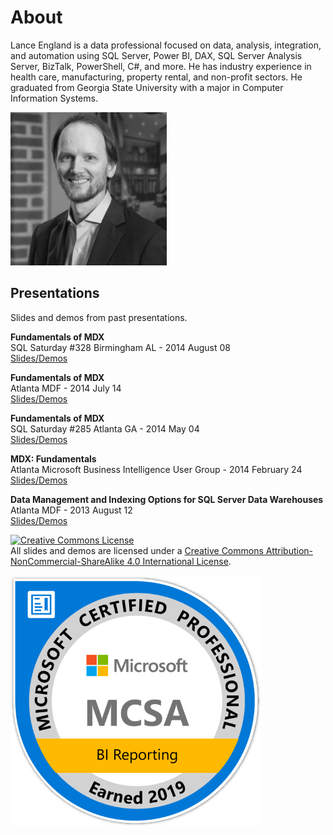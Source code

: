 # About

Lance England is a data professional focused on data, analysis, integration, and automation using SQL Server, Power BI, DAX, SQL Server Analysis Server, BizTalk, PowerShell, C#, and more. He has industry experience in health care, manufacturing, property rental, and non-profit sectors. He graduated from Georgia State University with a major in Computer Information Systems.

![Lance England profile picture](/assets/img/lance_england.jpg)

## Presentations

Slides and demos from past presentations.

**Fundamentals of MDX**  
SQL Saturday #328 Birmingham AL - 2014 August 08  
[Slides/Demos](/assets/presentations/fundamentals_of_mdx_sqlsat328.zip)

**Fundamentals of MDX**  
Atlanta MDF - 2014 July 14  
[Slides/Demos](/assets/presentations/fundamentals_of_mdx_atlantamdf.zip)

**Fundamentals of MDX**  
SQL Saturday #285 Atlanta GA - 2014 May 04  
[Slides/Demos](/assets/presentations/fundamentals_of_mdx_sqlsat285.zip)

**MDX: Fundamentals**  
Atlanta Microsoft Business Intelligence User Group - 2014 February 24  
[Slides/Demos](/assets/presentations/mdx_fundamentals_atlantabi.zip)

**Data Management and Indexing Options for SQL Server Data Warehouses**  
Atlanta MDF - 2013 August 12  
[Slides/Demos](/assets/presentations/data_mgmt_atlantamdf.zip)

<a rel="license" href="http://creativecommons.org/licenses/by-nc-sa/4.0/"><img alt="Creative Commons License" style="border-width:0" src="https://i.creativecommons.org/l/by-nc-sa/4.0/88x31.png" /></a><br />All slides and demos are licensed under a <a rel="license" href="http://creativecommons.org/licenses/by-nc-sa/4.0/">Creative Commons Attribution-NonCommercial-ShareAlike 4.0 International License</a>.

[![Microsoft 70-778 exam](/assets/img/mcsa-bi-reporting-2019.png)](https://www.youracclaim.com/badges/717fe12f-2d04-4bac-9702-d0ba3bd7e27a/public_url)
